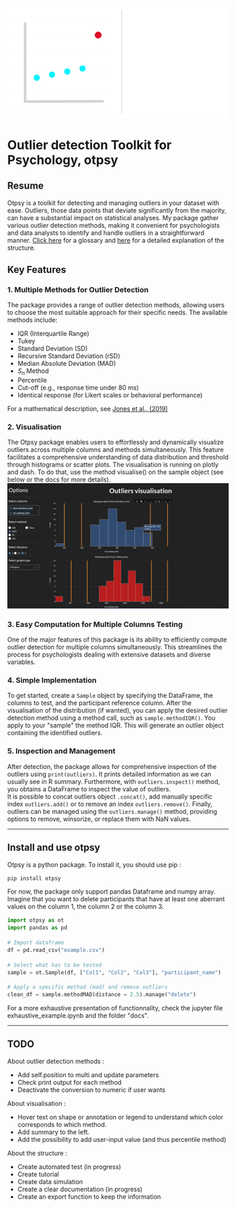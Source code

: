 ![Logo of the package](./images/logo.svg)

# Outlier detection Toolkit for Psychology, otpsy

## Resume

Otpsy is a toolkit for detecting and managing outliers in your dataset with ease. Outliers, those data points that deviate significantly from the majority, can have a substantial impact on statistical analyses. My package gather various outlier detection methods, making it convenient for psychologists and data analysts to identify and handle outliers in a straightforward manner.
[Click here](/docs/glossary.md) for a glossary and [here](/docs/design.md) for a detailed explanation of the structure.

## Key Features

### 1. Multiple Methods for Outlier Detection

The package provides a range of outlier detection methods, allowing users to choose the most suitable approach for their specific needs. The available methods include:

* IQR (Interquartile Range)
* Tukey
* Standard Deviation (SD)
* Recursive Standard Deviation (rSD)
* Median Absolute Deviation (MAD)
* $S_n$ Method
* Percentile
* Cut-off (e.g., response time under 80 ms)
* Identical response (for Likert scales or behavioral performance)

For a mathematical description, see [Jones et al., (2019)](https://doi.org/10.3758/s13414-019-01726-3)
  
### 2. Visualisation

The Otpsy package enables users to effortlessly and dynamically visualize outliers across multiple columns and methods simultaneously. This feature facilitates a comprehensive understanding of data distribution and threshold through histograms or scatter plots. The visualisation is running on plotly and dash. To do that, use the method visualise() on the sample object (see below or the docs for more details).
![Visualisation Presentation image](./images/dashboard.png)

### 3. Easy Computation for Multiple Columns Testing

One of the major features of this package is its ability to efficiently compute outlier detection for multiple columns simultaneously. This streamlines the process for psychologists dealing with extensive datasets and diverse variables.

### 4. Simple Implementation

To get started, create a `Sample` object by specifying the DataFrame, the columns to test, and the participant reference column. After the visualisation of the distribution (if wanted), you can apply the desired outlier detection method using a method call, such as `sample.methodIQR()`. You apply to your "sample" the method IQR. This will generate an outlier object containing the identified outliers.

### 5. Inspection and Management

After detection, the package allows for comprehensive inspection of the outliers using `print(outliers)`. It prints detailed information as we can usually see in R summary. Furthermore, with `outliers.inspect()` method, you obtains a DataFrame to inspect the value of outliers.  
It is possible to concat outliers object `.concat()`, add manually specific index `outliers.add()` or to remove an index `outliers.remove()`. Finally, outliers can be managed using the `outliers.manage()` method, providing options to remove, winsorize, or replace them with NaN values.

---

## Install and use otpsy

Otpsy is a python package. To install it, you should use pip :

```bash
pip install otpsy
```

For now, the package only support pandas Dataframe and numpy array.
Imagine that you want to delete participants that have at least one
aberrant values on the column 1, the column 2 or the column 3.

```python
import otpsy as ot
import pandas as pd

# Import dataframe
df = pd.read_csv("example.csv")

# Select what has to be tested
sample = ot.Sample(df, ["Col1", "Col2", "Col3"], "participant_name")

# Apply a specific method (mad) and remove outliers 
clean_df = sample.methodMAD(distance = 2.5).manage("delete")
```

For a more exhaustive presentation of functionnality, check the jupyter file exhaustive_example.ipynb and the folder "docs".

---

## TODO

About outlier detection methods :

* Add self.position to multi and update parameters
* Check print output for each method
* Deactivate the conversion to numeric if user wants

About visualisation :

* Hover text on shape or annotation or legend to understand which color corresponds to which method.
* Add summary to the left.
* Add the possibility to add user-input value (and thus percentile method)

About the structure :

* Create automated test (in progress)
* Create tutorial
* Create data simulation
* Create a clear documentation (in progress)
* Create an export function to keep the information

